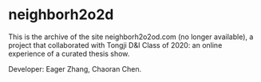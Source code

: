 # neighborh2o2d
This is the archive of the site neighborh2o2od.com (no longer available), a project that collaborated with Tongji D&amp;I Class of 2020: an online experience of a curated thesis show.

Developer: Eager Zhang, Chaoran Chen.

